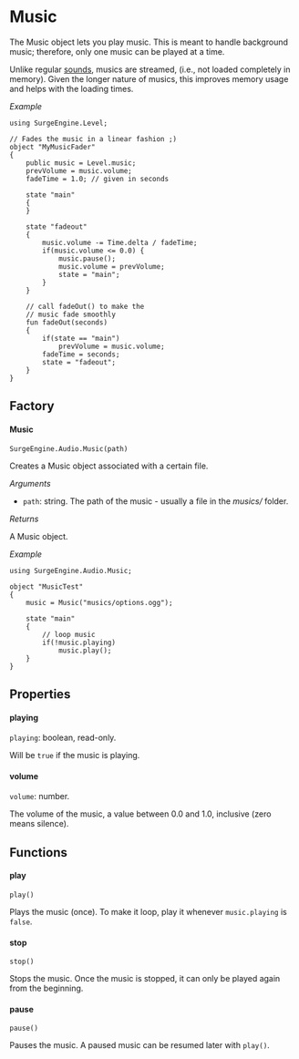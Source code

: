Music
=====

The Music object lets you play music. This is meant to handle background music; therefore, only one music can be played at a time.

Unlike regular [sounds](sound), musics are streamed, (i.e., not loaded completely in memory). Given the longer nature of musics, this improves memory usage and helps with the loading times.

*Example*
```
using SurgeEngine.Level;

// Fades the music in a linear fashion ;)
object "MyMusicFader"
{
    public music = Level.music;
    prevVolume = music.volume;
    fadeTime = 1.0; // given in seconds

    state "main"
    {
    }

    state "fadeout"
    {
        music.volume -= Time.delta / fadeTime;
        if(music.volume <= 0.0) {
            music.pause();
            music.volume = prevVolume;
            state = "main";
        }
    }

    // call fadeOut() to make the
    // music fade smoothly
    fun fadeOut(seconds)
    {
        if(state == "main")
            prevVolume = music.volume;
        fadeTime = seconds;
        state = "fadeout";
    }
}
```

Factory
-------

#### Music

`SurgeEngine.Audio.Music(path)`

Creates a Music object associated with a certain file.

*Arguments*

* `path`: string. The path of the music - usually a file in the *musics/* folder.

*Returns*

A Music object.

*Example*
```
using SurgeEngine.Audio.Music;

object "MusicTest"
{
    music = Music("musics/options.ogg");

    state "main"
    {
        // loop music
        if(!music.playing)
            music.play();
    }
}
```

Properties
----------

#### playing

`playing`: boolean, read-only.

Will be `true` if the music is playing.

#### volume

`volume`: number.

The volume of the music, a value between 0.0 and 1.0, inclusive (zero means silence).

Functions
---------

#### play

`play()`

Plays the music (once). To make it loop, play it whenever `music.playing` is `false`.

#### stop

`stop()`

Stops the music. Once the music is stopped, it can only be played again from the beginning.

#### pause

`pause()`

Pauses the music. A paused music can be resumed later with `play()`.

